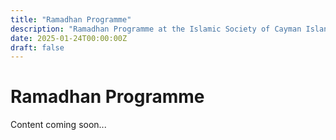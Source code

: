 ```yaml
---
title: "Ramadhan Programme"
description: "Ramadhan Programme at the Islamic Society of Cayman Islands"
date: 2025-01-24T00:00:00Z
draft: false
---
```


# Ramadhan Programme

Content coming soon...
